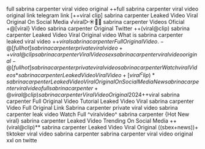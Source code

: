 full sabrina carpenter viral video original
++full sabrina carpenter viral video original link telegram link [++viral clip] sabrina carpenter Leaked Video Viral Original On Social Media ️√viral▷☀️👄💥 sabrina carpenter Videos Oficial +@[viral} Video sabrina carpenter Original Twitter ++(viral@clip) sabrina carpenter Leaked Video Viral Original video What is sabrina carpenter leaked viral video +$+viral sabrina carpenter Full Original Video. -@[fullhot] sabrina carpenter private viral video ++viral@clip sabrina carpenter Viral Video sex sabrina carpenter viral video original -@[fullhot] sabrina carpenter private viral video sabrina carpenter {Watch viral Videos*} sabrina carpenter Leaked Video Viral Video +[viral^clip)* sabrina carpenter Leaked Video Viral Original On Social Media New sabrina carpenter viral video full sabrina carpenter +@viral@clip) sabrina carpenter Viral Video Original 2024 +$+viral sabrina carpenter Full Original Video Tutorial Leaked Video Viral sabrina carpenter Video Full Original Link Sabrina carpenter private viral video sabrina carpenter leak video Watch Full ^viralvideo^ sabrina carpenter {Hot New viral} sabrina carpenter Leaked Video Trending On Social Media ++(viral@clip)** sabrina carpenter Leaked Video Viral Original ((sbex+news))+ tiktoker viral video sabrina carpenter sabrina carpenter viral video original xxl on twitte
